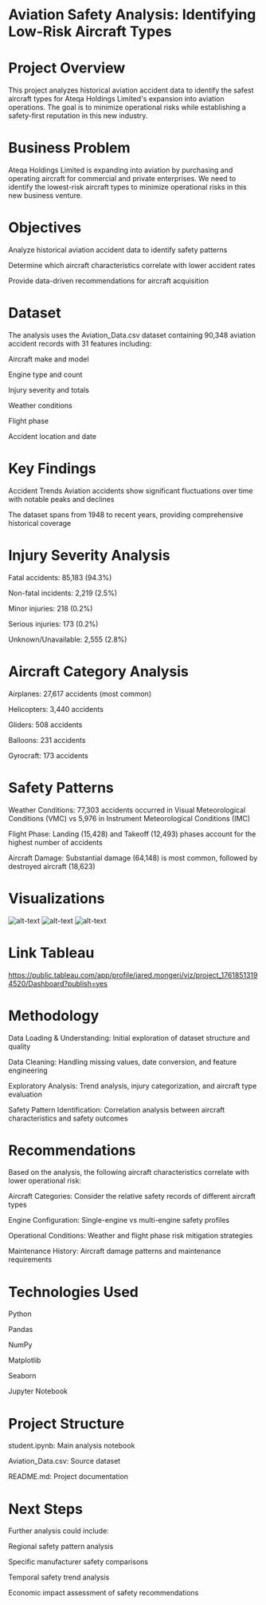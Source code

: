 # Aviation Safety Analysis: Identifying Low-Risk Aircraft Types
# Project Overview
This project analyzes historical aviation accident data to identify the safest aircraft types for Ateqa Holdings Limited's expansion into aviation operations. The goal is to minimize operational risks while establishing a safety-first reputation in this new industry.

# Business Problem
Ateqa Holdings Limited is expanding into aviation by purchasing and operating aircraft for commercial and private enterprises. We need to identify the lowest-risk aircraft types to minimize operational risks in this new business venture.

# Objectives
Analyze historical aviation accident data to identify safety patterns

Determine which aircraft characteristics correlate with lower accident rates

Provide data-driven recommendations for aircraft acquisition

# Dataset
The analysis uses the Aviation_Data.csv dataset containing 90,348 aviation accident records with 31 features including:

Aircraft make and model

Engine type and count

Injury severity and totals

Weather conditions

Flight phase

Accident location and date

# Key Findings
Accident Trends
Aviation accidents show significant fluctuations over time with notable peaks and declines

The dataset spans from 1948 to recent years, providing comprehensive historical coverage

# Injury Severity Analysis
Fatal accidents: 85,183 (94.3%)

Non-fatal incidents: 2,219 (2.5%)

Minor injuries: 218 (0.2%)

Serious injuries: 173 (0.2%)

Unknown/Unavailable: 2,555 (2.8%)

# Aircraft Category Analysis
Airplanes: 27,617 accidents (most common)

Helicopters: 3,440 accidents

Gliders: 508 accidents

Balloons: 231 accidents

Gyrocraft: 173 accidents

# Safety Patterns
Weather Conditions: 77,303 accidents occurred in Visual Meteorological Conditions (VMC) vs 5,976 in Instrument Meteorological Conditions (IMC)

Flight Phase: Landing (15,428) and Takeoff (12,493) phases account for the highest number of accidents

Aircraft Damage: Substantial damage (64,148) is most common, followed by destroyed aircraft (18,623)

# Visualizations 
![alt-text](output.png)
![alt-text](output1.png)
![alt-text](output11.png)

# Link Tableau
https://public.tableau.com/app/profile/jared.mongeri/viz/project_17618513194520/Dashboard?publish=yes
# Methodology
Data Loading & Understanding: Initial exploration of dataset structure and quality

Data Cleaning: Handling missing values, date conversion, and feature engineering

Exploratory Analysis: Trend analysis, injury categorization, and aircraft type evaluation

Safety Pattern Identification: Correlation analysis between aircraft characteristics and safety outcomes

# Recommendations
Based on the analysis, the following aircraft characteristics correlate with lower operational risk:

Aircraft Categories: Consider the relative safety records of different aircraft types

Engine Configuration: Single-engine vs multi-engine safety profiles

Operational Conditions: Weather and flight phase risk mitigation strategies

Maintenance History: Aircraft damage patterns and maintenance requirements

# Technologies Used
Python

Pandas

NumPy

Matplotlib

Seaborn

Jupyter Notebook

# Project Structure
student.ipynb: Main analysis notebook

Aviation_Data.csv: Source dataset

README.md: Project documentation

# Next Steps
Further analysis could include:

Regional safety pattern analysis

Specific manufacturer safety comparisons

Temporal safety trend analysis

Economic impact assessment of safety recommendations

